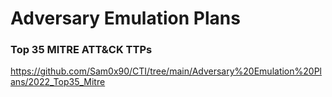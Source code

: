 # Adversary Emulation Plans

### Top 35 MITRE ATT&CK TTPs

https://github.com/Sam0x90/CTI/tree/main/Adversary%20Emulation%20Plans/2022_Top35_Mitre
